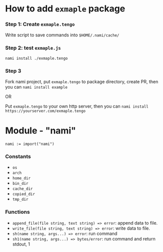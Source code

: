 # How to add `exmaple` package

### Step 1: Create `exmaple.tengo`

Write script to save commands into `$HOME/.nami/cache/`

### Step 2: test `exmaple.js`

`nami install ./exmaple.tengo`

### Step 3

Fork nami project, put `exmaple.tengo` to package directory, create PR, then you can `nami install example`

OR

Put `exmaple.tengo` to your own http server, then you can `nami install https://yourserver.com/exmaple.tengo`

# Module - "nami"

```
nami := import("nami")
```

### Constants

-   `os`
-   `arch`
-   `home_dir`
-   `bin_dir`
-   `cache_dir`
-   `copied_dir`
-   `tmp_dir`

### Functions

-   `append_file(file string, text string) => error`: append data to file.
-   `write_file(file string, text string) => error`: write data to file.
-   `sh(name string, args...) => error`: run command
-   `sh1(name string, args...) => bytes/error`: run command and return stdout, 1
